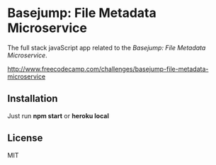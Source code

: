 # Basejump: File Metadata Microservice

The full stack javaScript app related to the *Basejump: File Metadata Microservice*.

http://www.freecodecamp.com/challenges/basejump-file-metadata-microservice

## Installation

Just run **npm start** or **heroku local**

## License

MIT
